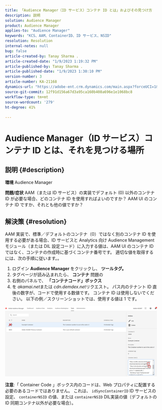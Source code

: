 ```yaml
---
title: 「Audience Manager（ID サービス）コンテナ ID とは」およびその見つけ方
description: 説明
solution: Audience Manager
product: Audience Manager
applies-to: "Audience Manager"
keywords: "KCS、AAM、ContainerID、ID サービス、NSID"
resolution: Resolution
internal-notes: null
bug: false
article-created-by: Tanay Sharma .
article-created-date: "1/9/2023 1:19:32 PM"
article-published-by: Tanay Sharma .
article-published-date: "1/9/2023 1:30:10 PM"
version-number: 3
article-number: KA-21168
dynamics-url: "https://adobe-ent.crm.dynamics.com/main.aspx?forceUCI=1&pagetype=entityrecord&etn=knowledgearticle&id=af73203e-2090-ed11-aad1-6045bd006793"
source-git-commit: 12f91d156a67d3a95ca160b408a696e1e1068bc8
workflow-type: tm+mt
source-wordcount: '279'
ht-degree: 41%

---
```


# Audience Manager（ID サービス）コンテナ ID とは、それを見つける場所

## 説明 {#description}

<b>環境</b>
Audience Manager


<b>問題/症状</b>
AAM（または ID サービス）の実装でデフォルト (0) 以外のコンテナ ID が必要な場合、どのコンテナ ID を使用すればよいのですか？ AAM UI のコンテナ ID ですか、それとも他の値ですか？


## 解決策 {#resolution}


AAM 実装で、標準／デフォルトのコンテナ（0）ではなく別のコンテナ ID を使用する必要がある場合、ID サービスと Analytics 向け Audience Management モジュール（または DIL 設定コード）に入力する値は、AAM UI のコンテナ ID ではなく、コンテナの作成時に基づくコンテナ番号です。 適切な値を取得するには、次の手順に従います。。

1. ログイン <b>Audience Manager </b>をクリックし、 <b>ツール</b><b>タグ。</b>
2. タグページが読み込まれたら、 <b>コンテナ</b> 問題の
3. 右側のパネルで、 <b>「コンテナコード」ボックス</b>
4. を *akamai.net*&#x200B;または *cdn.demdex.net*&#x200B;リクエスト。 パス内のテナント ID 直後の数字が、コードで使用する数値です。 コンテナ ID は使用しないでください。 以下の例／スクリーンショットでは、使用する値は 1 です。


![](assets/4768ad75-347c-ed11-81ac-6045bd006a22.png)

<b>注意</b>:「 Container Code 」ボックス内のコードは、Web プロパティに配置する必要のあるコードではありません。 これは、 `idSyncContainerID` ID サービスの設定、 `containerNSID` の値、または `containerNSID` DIL実装の値（デフォルトの ID 同期コンテナ以外が必要な場合）。


